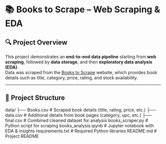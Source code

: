# 📚 Books to Scrape – Web Scraping & EDA  

## 🔍 Project Overview  
This project demonstrates an **end-to-end data pipeline** starting from **web scraping**, followed by **data storage**, and then **exploratory data analysis (EDA)**.  
Data was scraped from the [Books to Scrape](https://books.toscrape.com) website, which provides book details such as title, category, price, rating, and stock availability.  

---

## 📂 Project Structure  
data/
├── Books.csv        # Scraped book details (title, rating, price, etc.)
├── data.csv         # Additional details from book pages (category, upc, etc.)
├── final.csv        # Combined cleaned dataset for analysis
books_scraper.py      # Python script for scraping
books_analysis.ipynb  # Jupyter notebook with EDA & insights
requirements.txt      # Required Python libraries
README.md             # Project README

